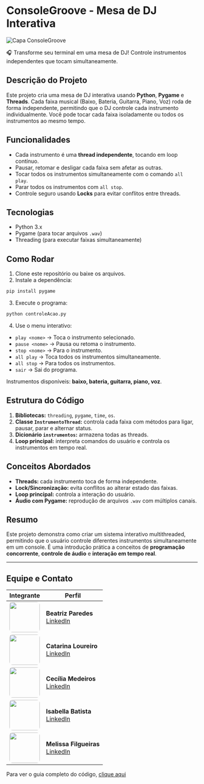 # ConsoleGroove - Mesa de DJ Interativa

![Capa ConsoleGroove](https://github.com/user-attachments/assets/f1fa43ba-f9b6-483b-8bc2-67ae9cf21fc9)

🎧 Transforme seu terminal em uma mesa de DJ! Controle instrumentos independentes que tocam simultaneamente.

## Descrição do Projeto

Este projeto cria uma mesa de DJ interativa usando **Python**, **Pygame** e **Threads**. Cada faixa musical (Baixo, Bateria, Guitarra, Piano, Voz) roda de forma independente, permitindo que o DJ controle cada instrumento individualmente. Você pode tocar cada faixa isoladamente ou todos os instrumentos ao mesmo tempo.

## Funcionalidades

* Cada instrumento é uma **thread independente**, tocando em loop contínuo.
* Pausar, retomar e desligar cada faixa sem afetar as outras.
* Tocar todos os instrumentos simultaneamente com o comando `all play`.
* Parar todos os instrumentos com `all stop`.
* Controle seguro usando **Locks** para evitar conflitos entre threads.

## Tecnologias

* Python 3.x
* Pygame (para tocar arquivos `.wav`)
* Threading (para executar faixas simultaneamente)

## Como Rodar

1. Clone este repositório ou baixe os arquivos.
2. Instale a dependência:

```bash
pip install pygame
```

3. Execute o programa:

```bash
python controleAcao.py
```

4. Use o menu interativo:

* `play <nome>` → Toca o instrumento selecionado.
* `pause <nome>` → Pausa ou retoma o instrumento.
* `stop <nome>` → Para o instrumento.
* `all play` → Toca todos os instrumentos simultaneamente.
* `all stop` → Para todos os instrumentos.
* `sair` → Sai do programa.

Instrumentos disponíveis: **baixo, bateria, guitarra, piano, voz**.

## Estrutura do Código

1. **Bibliotecas:** `threading`, `pygame`, `time`, `os`.
2. **Classe `InstrumentoThread`:** controla cada faixa com métodos para ligar, pausar, parar e alternar status.
3. **Dicionário `instrumentos`:** armazena todas as threads.
4. **Loop principal:** interpreta comandos do usuário e controla os instrumentos em tempo real.

## Conceitos Abordados

* **Threads:** cada instrumento toca de forma independente.
* **Lock/Sincronização:** evita conflitos ao alterar estado das faixas.
* **Loop principal:** controla a interação do usuário.
* **Áudio com Pygame:** reprodução de arquivos `.wav` com múltiplos canais.

## Resumo

Este projeto demonstra como criar um sistema interativo multithreaded, permitindo que o usuário controle diferentes instrumentos simultaneamente em um console. É uma introdução prática a conceitos de **programação concorrente**, **controle de áudio** e **interação em tempo real**.

---

## Equipe e Contato

| Integrante | Perfil |
|------------|--------|
| <div style="width:80px; height:80px; overflow:hidden; border-radius:8px;"> <img src="https://github.com/user-attachments/assets/ab3d5f4b-1a84-4660-b6ec-bae496e9dc1a" width="80" style="object-fit:cover;"> </div> | **Beatriz Paredes** <br> [LinkedIn](https://www.linkedin.com/in/beatriz-paredes-do-nascimento-91664a182/) |
| <div style="width:80px; height:80px; overflow:hidden; border-radius:8px;"> <img src="https://github.com/user-attachments/assets/c3b643ec-ebe1-4c73-991f-b7b60d6045bb" width="80" style="object-fit:cover;"> </div> | **Catarina Loureiro** <br> [LinkedIn](https://www.linkedin.com/in/catarina-virginia-lima-loureiro-xavier-439731338/?utm_source=share&utm_campaign=share_via&utm_content=profile&utm_medium=ios_app) |
| <div style="width:80px; height:80px; overflow:hidden; border-radius:8px;"> <img src="https://github.com/user-attachments/assets/5c5ebd9a-bd8d-4600-bf45-ae54c9ccd5bc" width="80" style="object-fit:cover;"> </div> | **Cecília Medeiros** <br> [LinkedIn](https://www.linkedin.com/in/medeiroscecilia22) |
| <div style="width:80px; height:80px; overflow:hidden; border-radius:8px;"> <img src="https://github.com/user-attachments/assets/73402bd7-f077-4679-9cbe-57bcbb939b29" width="80" style="object-fit:cover;"> </div> | **Isabella Batista** <br> [LinkedIn](https://www.linkedin.com/in/isabella-b-a096452b2/) |
| <div style="width:80px; height:80px; overflow:hidden; border-radius:8px;"> <img src="https://github.com/user-attachments/assets/02960a81-8439-47f8-bf8a-8cac7e296595" width="80" style="object-fit:cover;"> </div> | **Melissa Filgueiras** <br> [LinkedIn](https://www.linkedin.com/in/melissafilgueiras/) |

Para ver o guia completo do código, [clique aqui](DOC_CODIGO.md)

